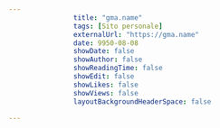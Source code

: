 ---
                title: "gma.name"
                tags: [Sito personale]
                externalUrl: "https://gma.name"
                date: 9950-08-08
                showDate: false
                showAuthor: false
                showReadingTime: false
                showEdit: false
                showLikes: false
                showViews: false
                layoutBackgroundHeaderSpace: false
                ---

